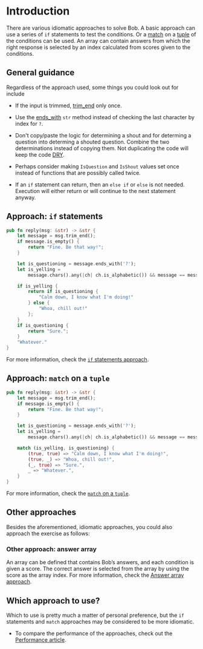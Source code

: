 # Introduction

There are various idiomatic approaches to solve Bob.
A basic approach can use a series of `if` statements to test the conditions.
Or a [match][match] on a [tuple][tuple] of the conditions can be used.
An array can contain answers from which the right response is selected by an index calculated from scores given to the conditions.

## General guidance

Regardless of the approach used, some things you could look out for include

- If the input is trimmed, [trim_end][trim-end] only once.

- Use the [ends_with][ends-with] `str` method instead of checking the last character by index for `?`.

- Don't copy/paste the logic for determining a shout and for determing a question into determing a shouted question.
Combine the two determinations instead of copying them.
Not duplicating the code will keep the code [DRY][dry].

- Perhaps consider making `IsQuestion` and `IsShout` values set once instead of functions that are possibly called twice.

- If an `if` statement can return, then an `else if` or `else` is not needed.
Execution will either return or will continue to the next statement anyway.

## Approach: `if` statements

```rust
pub fn reply(msg: &str) -> &str {
    let message = msg.trim_end();
    if message.is_empty() {
        return "Fine. Be that way!";
    }

    let is_questioning = message.ends_with('?');
    let is_yelling =
        message.chars().any(|ch| ch.is_alphabetic()) && message == message.to_uppercase();

    if is_yelling {
        return if is_questioning {
            "Calm down, I know what I'm doing!"
        } else {
            "Whoa, chill out!"
        };
    }
    if is_questioning {
        return "Sure.";
    }
    "Whatever."
}
```

For more information, check the [`if` statements approach][approach-if].

## Approach: `match` on a `tuple`

```rust
pub fn reply(msg: &str) -> &str {
    let message = msg.trim_end();
    if message.is_empty() {
        return "Fine. Be that way!";
    }

    let is_questioning = message.ends_with('?');
    let is_yelling =
        message.chars().any(|ch| ch.is_alphabetic()) && message == message.to_uppercase();

    match (is_yelling, is_questioning) {
        (true, true) => "Calm down, I know what I'm doing!",
        (true, _) => "Whoa, chill out!",
        (_, true) => "Sure.",
        _ => "Whatever.",
    }
}
```

For more information, check the [`match` on a `tuple`][approach-match].

## Other approaches

Besides the aforementioned, idiomatic approaches, you could also approach the exercise as follows:

### Other approach: answer array

An array can be defined that contains Bob’s answers, and each condition is given a score.
The correct answer is selected from the array by using the score as the array index.
For more information, check the [Answer array approach][approach-answer-array].

## Which approach to use?

Which to use is pretty much a matter of personal preference,
but the `if` statements and `match` approaches may be considered to be more idiomatic.

- To compare the performance of the approaches, check out the [Performance article][article-performance].

[trim-end]: https://doc.rust-lang.org/std/string/struct.String.html#method.trim_end
[ends-with]: https://doc.rust-lang.org/std/primitive.str.html#method.ends_with
[match]: https://doc.rust-lang.org/rust-by-example/flow_control/match.html
[tuple]: https://doc.rust-lang.org/rust-by-example/primitives/tuples.html
[dry]: https://en.wikipedia.org/wiki/Don%27t_repeat_yourself
[approach-if]: https://exercism.org/tracks/rust/exercises/bob/approaches/if-statements
[approach-match]: https://exercism.org/tracks/rust/exercises/bob/approaches/match-on-tuple
[approach-answer-array]: https://exercism.org/tracks/rust/exercises/bob/approaches/answer-array
[article-performance]: https://exercism.org/tracks/rust/exercises/bob/articles/performance
